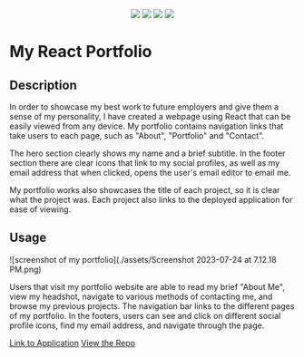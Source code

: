 <p align="center">
<img src="https://forthebadge.com/images/badges/built-with-love.svg">
<img src="https://forthebadge.com/images/badges/certified-elijah-wood.svg">
<img src="https://forthebadge.com/images/badges/works-on-my-machine.svg">
<img src="https://forthebadge.com/images/badges/powered-by-coffee.svg">
</p>

# My React Portfolio

## Description
In order to showcase my best work to future employers and give them a sense of my personality, I have created a webpage using React that can be easily viewed from any device. My portfolio contains navigation links that take users to each page, such as "About", "Portfolio" and "Contact".

The hero section clearly shows my name and a brief subtitle. In the footer section there are clear icons that link to my social profiles, as well as my email address that when clicked, opens the user's email editor to email me.

My portfolio works also showcases the title of each project, so it is clear what the project was. Each project also links to the deployed application for ease of viewing.


## Usage

![screenshot of my portfolio](./assets/Screenshot 2023-07-24 at 7.12.18 PM.png)

Users that visit my portfolio website are able to read my brief "About Me", view my headshot, navigate to various methods of contacting me, and browse my previous projects. The navigation bar links to the different pages of my portfolio. In the footers, users can see and click on different social profile icons, find my email address, and navigate through the page.

[Link to Application](https://miamreid.github.io/my-react-portfolio/)
[View the Repo](https://github.com/miamreid/my-react-portfolio/)
